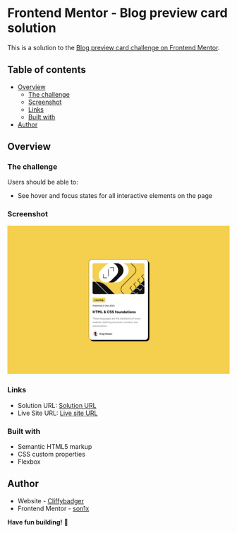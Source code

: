 # Frontend Mentor - Blog preview card solution

This is a solution to the [Blog preview card challenge on Frontend Mentor](https://www.frontendmentor.io/challenges/blog-preview-card-ckPaj01IcS).

## Table of contents

- [Overview](#overview)
  - [The challenge](#the-challenge)
  - [Screenshot](#screenshot)
  - [Links](#links)
  - [Built with](#built-with)                   
- [Author](#author)


## Overview

### The challenge

Users should be able to:

- See hover and focus states for all interactive elements on the page

### Screenshot

![](./design/desktop-design.jpg)


### Links

- Solution URL: [Solution URL](https://github.com/Son1x-7732/blog-preview-card-main.git)
- Live Site URL: [Live site URL](https://blog-card7732.netlify.app/)

### Built with

- Semantic HTML5 markup
- CSS custom properties
- Flexbox

## Author

- Website - [Cliffybadger](https://github.com/Son1x-7732)
- Frontend Mentor - [son1x](https://www.frontendmentor.io/profile/Son1x-7732)

**Have fun building!** 🚀

